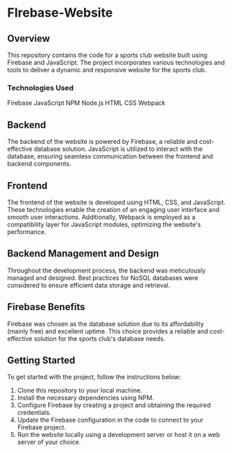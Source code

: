 # FIrebase-Website
## Overview
This repository contains the code for a sports club website built using Firebase and JavaScript. The project incorporates various technologies and tools to deliver a dynamic and responsive website for the sports club.

### Technologies Used
Firebase
JavaScript
NPM
Node.js
HTML
CSS
Webpack
## Backend
The backend of the website is powered by Firebase, a reliable and cost-effective database solution. JavaScript is utilized to interact with the database, ensuring seamless communication between the frontend and backend components.

## Frontend
The frontend of the website is developed using HTML, CSS, and JavaScript. These technologies enable the creation of an engaging user interface and smooth user interactions. Additionally, Webpack is employed as a compatibility layer for JavaScript modules, optimizing the website's performance.

## Backend Management and Design
Throughout the development process, the backend was meticulously managed and designed. Best practices for NoSQL databases were considered to ensure efficient data storage and retrieval.

## Firebase Benefits
Firebase was chosen as the database solution due to its affordability (mainly free) and excellent uptime. This choice provides a reliable and cost-effective solution for the sports club's database needs.

## Getting Started
To get started with the project, follow the instructions below:

1. Clone this repository to your local machine.
2. Install the necessary dependencies using NPM.
3. Configure Firebase by creating a project and obtaining the required credentials.
4. Update the Firebase configuration in the code to connect to your Firebase project.
5. Run the website locally using a development server or host it on a web server of your choice.
